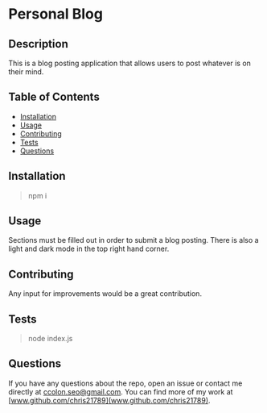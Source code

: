 # Personal Blog

## Description

This is a blog posting application that allows users to post whatever is on their mind.

## Table of Contents

* [Installation](#installation)
* [Usage](#usage)
* [Contributing](#contributing)
* [Tests](#tests)
* [Questions](#questions)

## Installation

>npm i

## Usage

Sections must be filled out in order to submit a blog posting. There is also a light and dark mode in the top right hand corner.

## Contributing

Any input for improvements would be a great contribution.

## Tests

>node index.js

## Questions

If you have any questions about the repo, open an issue or contact me directly at ccolon.seo@gmail.com. You can find more of my work at [www.github.com/chris21789](www.github.com/chris21789).